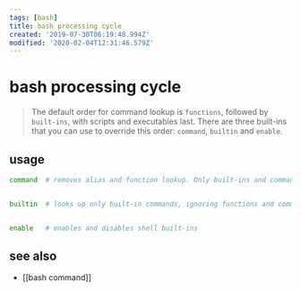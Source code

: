 ```yaml
---
tags: [bash]
title: bash processing cycle
created: '2019-07-30T06:19:48.994Z'
modified: '2020-02-04T12:31:46.579Z'
---
```


# bash processing cycle

> The default order for command lookup is `functions`, followed by `built-ins`, with scripts and executables last.
> There are three built-ins that you can use to override this order: `command`, `builtin` and `enable`.

## usage
```sh
command  # removes alias and function lookup. Only built-ins and commands found in the search path are executed


builtin  # looks up only built-in commands, ignoring functions and commands found in PATH


enable   # enables and disables shell built-ins
```

## see also
- [[bash command]]
